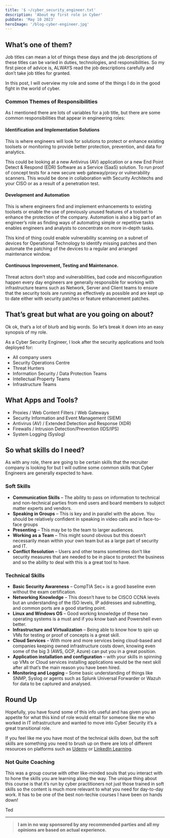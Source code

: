 ```yaml
---
title: '$ ~/cyber_security_engineer.txt'
description: 'About my first role in Cyber'
pubDate: 'May 10 2023'
heroImage: '/blog-cyber-engineer.jpg'
---
```



## What’s one of them?

Job titles can mean a lot of things these days and the job descriptions of these titles can be varied in duties, technologies, and responsibilities. So my first piece of advice is, ALWAYS read the job descriptions carefully and don’t take job titles for granted.

In this post, I will overview my role and some of the things I do in the good fight in the world of cyber.

### Common Themes of Responsibilities

As I mentioned there are lots of variables for a job title, but there are some common responsibilities that appear in engineering roles:

#### Identification and Implementation Solutions

This is where engineers will look for solutions to protect or enhance existing toolsets or monitoring to provide better protection, prevention, and data for analytics.

This could be looking at a new Antivirus (AV) application or a new End Point Detect & Respond (EDR) Software as a Service (SaaS) solution. To run proof of concept tests for a new secure web gateway/proxy or vulnerability scanners. This would be done in collaboration with Security Architechs and your CISO or as a result of a penetration test.

#### Development and Automation

This is where engineers find and implement enhancements to existing toolsets or enable the use of previously unused features of a toolset to enhance the protection of the company. Automation is also a big part of an engineer’s role as finding ways of automating simple or repetitive tasks enables engineers and analysts to concentrate on more in-depth tasks.

This kind of thing could enable vulnerability scanning on a subnet of devices for Operational Technology to identify missing patches and then automate the patching of the devices to a regular and arranged maintenance window.

#### Continuous Improvement, Testing and Maintenance.

Threat actors don’t stop and vulnerabilities, bad code and misconfiguration happen every day engineers are generally responsible for working with infrastructure teams such as Network, Server and Client teams to ensure that the security tools are running as effectively as possible and are kept up to date either with security patches or feature enhancement patches.

## That’s great but what are you going on about?

Ok ok, that’s a lot of blurb and big words. So let’s break it down into an easy synopsis of my role.

As a Cyber Security Engineer, I look after the security applications and tools deployed for:

- All company users
- Security Operations Centre
- Threat Hunters
- Information Security / Data Protection Teams
- Intellectual Property Teams
- Infrastructure Teams

## What Apps and Tools?

- Proxies / Web Content Filters / Web Gateways
- Security Information and Event Management (SIEM)
- Antivirus (AV) / Extended Detection and Response (XDR)
- Firewalls / Intrusion Detection/Prevention (IDS/IPS)
- System Logging (Syslog)

## So what skills do I need?

As with any role, there are going to be certain skills that the recruiter company is looking for but I will outline some common skills that Cyber Engineers are generally expected to have.

### Soft Skills

- **Communication Skills** – The ability to pass on information to technical and non-technical parties from end users and board members to subject matter experts and vendors.
- **Speaking in Groups** – This is key and in parallel with the above. You should be relatively confident in speaking in video calls and in face-to-face groups
- **Presenting** – This may be to the team to larger audiences.
- **Working as a Team** – This might sound obvious but this doesn’t necessarily mean within your own team but as a large part of security and IT.
- **Conflict Resolution** – Users and other teams sometimes don’t like security measures that are needed to be in place to protect the business and so the ability to deal with this is a great tool to have.

### Technical Skills

- **Basic Security Awareness** – CompTIA Sec+ is a good baseline even without the exam certification.
- **Networking Knowledge** – This doesn’t have to be CISCO CCNA levels but an understanding of the ISO levels, IP addresses and subnetting, and common ports are a good starting point.
- **Linux and Windows OS** – Good working knowledge of these two operating systems is a must and if you know bash and Powershell even better.
- **Infrastructure and Virtualization** – Being able to know how to spin up VMs for testing or proof of concepts is a great skill.
- **Cloud Services** – With more and more services being cloud-based and companies keeping owned infrastructure costs down, knowing even some of the big 3 (AWS, GCP, Azure) can put you in a great position.
- **Application installation and configuration** – with your skills in spinning up VMs or Cloud services installing applications would be the next skill after all that’s the main reason you have been hired.
- **Monitoring and Logging** – Some basic understanding of things like SNMP, Syslog or agents such as Splunk Universal Forwarder or Wazuh for data to be captured and analysed.

## Round Up

Hopefully, you have found some of this info useful and has given you an appetite for what this kind of role would entail for someone like me who worked in IT infrastructure and wanted to move into Cyber Security it’s a great transitional role.

If you feel like me you have most of the technical skills down, but the soft skills are something you need to brush up on there are lots of different resources on platforms such as [Udemy](https://www.udemy.com/) or [LinkedIn Learning](https://www.linkedin.com/learning/).

### Not Quite Coaching

This was a group course with other like-minded souls that you interact with to hone the skills you are learning along the way. The unique thing about this course is that it’s run by cyber practitioners not just those trained in soft skills so the content is much more relevant to what you need for day-to-day work. It has to be one of the best non-techie courses I have been on hands down!

Ted

---

> **I am in no way sponsored by any recommended parties and all my opinions are based on actual experience.**